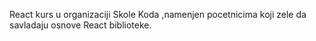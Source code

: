 React kurs u organizaciji Skole Koda ,namenjen pocetnicima koji zele da savladaju osnove React biblioteke.
